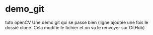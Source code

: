 # demo_git
tuto openCV
Une demo git qui se passe bien (ligne ajoutée une fois le dossié cloné. Cela modifie le fichier et on va le renvoyer sur GitHub)
